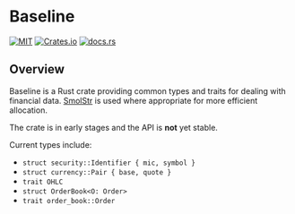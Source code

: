 # Baseline
[![MIT](https://img.shields.io/crates/l/baseline?style=for-the-badge)](https://choosealicense.com/licenses/lgpl-3.0/) [![Crates.io](https://img.shields.io/crates/v/baseline?style=for-the-badge)](https://crates.io/crates/baseline) [![docs.rs](https://img.shields.io/badge/docs.rs-baseline-rs?style=for-the-badge)](https://docs.rs/baseline)

## Overview
Baseline is a Rust crate providing common types and traits for dealing with financial data.
[SmolStr](https://crates.io/crates/smol_str) is used where appropriate for more efficient allocation.

The crate is in early stages and the API is **not** yet stable.

Current types include:
 - `struct security::Identifier { mic, symbol }`
 - `struct currency::Pair { base, quote }`
 - `trait OHLC`
 - `struct OrderBook<O: Order>`
 - `trait order_book::Order`

